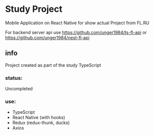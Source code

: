 # Study Project

Mobile Application on React Native for show actual Project from FL.RU

For backend server api use https://github.com/unger1984/ts-fl-api
or https://github.com/unger1984/nest-fl-api

## info

Project created as part of the study TypeScript

### status:
Uncompleted

### use:
* TypeScript
* React Native (with hooks)
* Redux (redux-thunk, ducks)
* Axios

